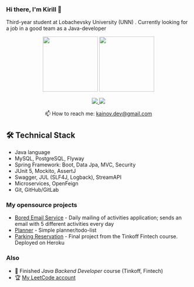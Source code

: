 ### Hi there, I'm Kirill 👋

Third-year student at Lobachevsky University (UNN) . Сurrently looking for a job in a good team as a Java-developer

<p align = 'center'>
 <a href="https://github-readme-stats.vercel.app/api?username=kainovk&show_icons=true&count_private=true"><img height=150 src="https://github-readme-stats.vercel.app/api?username=kainovk&show_icons=true&count_private=true&hide=issues,contribs"/></a>
 <a href="https://github.com/kainovk/github-readme-stats"><img height=150 src="https://github-readme-stats.vercel.app/api/top-langs/?username=kainovk&layout=compact"/></a>
</p>

<p align='center'>
   <a href="https://www.linkedin.com/in/kirill-kainov">
       <img src="https://img.shields.io/badge/linkedin-%230077B5.svg?&style=for-the-badge&logo=linkedin&logoColor=white"/>
   </a>
   <a href="https://t.me/kainovk">
       <img src="https://img.shields.io/badge/Telegram-2CA5E0?style=for-the-badge&logo=telegram&logoColor=white"/>
   </a>
<p align='center'>
   📫 How to reach me: <a href='mailto:kainov.dev@gmail.com'>kainov.dev@gmail.com</a>
</p>


## 🛠 Technical Stack
*   Java language
*   MySQL, PostgreSQL, Flyway
*   Spring Framework: Boot, Data Jpa, MVC, Security
*   JUnit 5, Mockito, AssertJ
*   Swagger, JUL (SLF4J, Logback), StreamAPI
*   Microservices, OpenFeign
*   Git, GitHub/GitLab


### My opensource projects

*   [Bored Email Service](https://github.com/kainovk/bored-app) - Daily mailing of activities application; sends an email with 5 different activities every day
*   [Planner](https://gitlab.com/kainovk/dear-diary) - Simple planner/todo-list
*   [Parking Reservation](https://gitlab.com/kainovk/parking-reservation) - Final project from the Tinkoff Fintech course. Deployed on Heroku


### Also
*   🥇 Finished <em>Java Backend Developer</em> course (Tinkoff, Fintech)
*   🏆 [My LeetCode account](https://leetcode.com/kainovka/)
